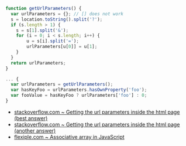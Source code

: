 ```javascript
function getUrlParameters() {
  var urlParameters = {}; // [] does not work
  s = location.toString().split('?');
  if (s.length > 1) {
    s = s[1].split('&');
    for (i = 0; i < s.length; i++) {
        u = s[i].split('=');
        urlParameters[u[0]] = u[1];
    }
  }
  return urlParameters;
}

... {
  var urlParameters = getUrlParameters();
  var hasKeyFoo = urlParameters.hasOwnProperty('foo');
  var fooValue = hasKeyFoo ? urlParameters['foo'] : 0;
}
```

- [stackoverflow.com ~ Getting the url parameters inside the html page (best answer)](https://stackoverflow.com/a/50747608)
- [stackoverflow.com ~ Getting the url parameters inside the html page (another answer)](https://stackoverflow.com/a/22607328)
- [flexiple.com ~ Associative array in JavaScript](https://flexiple.com/associative-array-javascript/)

